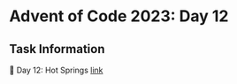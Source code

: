 # Advent of Code 2023: Day 12

## Task Information

🎄 Day 12: Hot Springs
[link](https://adventofcode.com/2023/day/12)